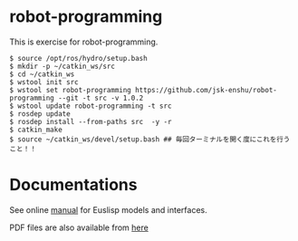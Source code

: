 robot-programming
=================

This is exercise for robot-programming.

```
$ source /opt/ros/hydro/setup.bash   
$ mkdir -p ~/catkin_ws/src
$ cd ~/catkin_ws   
$ wstool init src
$ wstool set robot-programming https://github.com/jsk-enshu/robot-programming --git -t src -v 1.0.2
$ wstool update robot-programming -t src                                                                 
$ rosdep update                                                                                          
$ rosdep install --from-paths src  -y -r                                                                 
$ catkin_make                                                                                            
$ source ~/catkin_ws/devel/setup.bash ## 毎回ターミナルを開く度にこれを行うこと！！   
```

Documentations
=================
See online [manual](http://jsk-enshu.github.io/robot-programming/) for Euslisp models and interfaces.

PDF files are also available from [here](http://jsk-enshu.github.io/robot-programming/robot_programming_manual.pdf)

